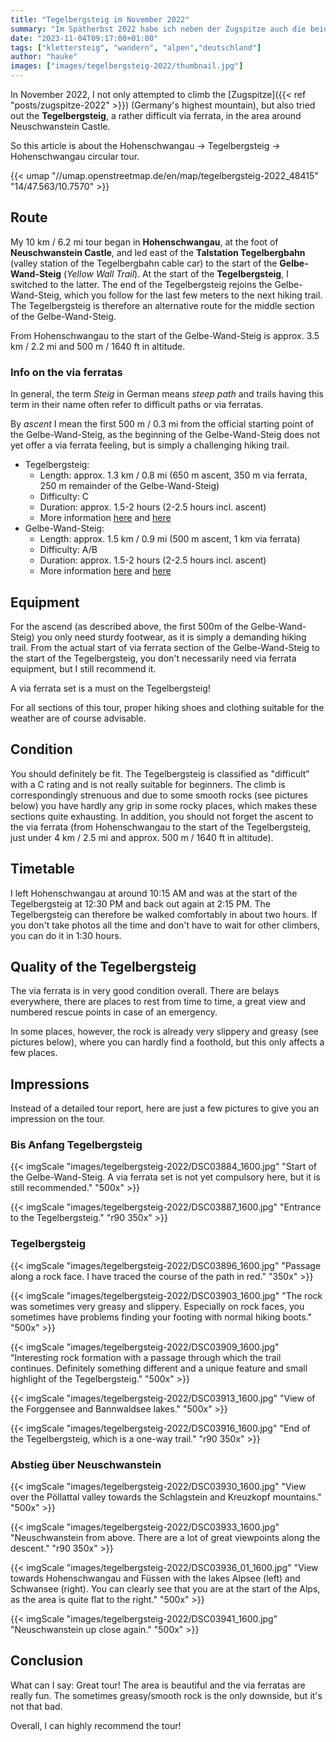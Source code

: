 ```yaml
---
title: "Tegelbergsteig im November 2022"
summary: "Im Spätherbst 2022 habe ich neben der Zugspitze auch die beiden Klettersteige Tegelbergsteig und Gelbe-Wand-Steig ausprobiert. Der Tegelbergsteig ist dabei schon etwas anspruchsvoller, lohnt sich aber allemal!"
date: "2023-11-04T09:17:00+01:00"
tags: ["klettersteig", "wandern", "alpen","deutschland"]
author: "hauke"
images: ["images/tegelbergsteig-2022/thumbnail.jpg"]
---
```


In November 2022, I not only attempted to climb the [Zugspitze]({{< ref "posts/zugspitze-2022" >}}) (Germany's highest mountain), but also tried out the **Tegelbergsteig**, a rather difficult via ferrata, in the area around Neuschwanstein Castle.

So this article is about the Hohenschwangau → Tegelbergsteig → Hohenschwangau circular tour.

{{< umap "//umap.openstreetmap.de/en/map/tegelbergsteig-2022_48415" "14/47.563/10.7570" >}}

## Route

My 10 km / 6.2 mi tour began in **Hohenschwangau**, at the foot of **Neuschwanstein Castle**, and led east of the **Talstation Tegelbergbahn** (valley station of the Tegelbergbahn cable car) to the start of the **Gelbe-Wand-Steig** (*Yellow Wall Trail*).
At the start of the **Tegelbergsteig**, I switched to the latter.
The end of the Tegelbergsteig rejoins the Gelbe-Wand-Steig, which you follow for the last few meters to the next hiking trail.
The Tegelbergsteig is therefore an alternative route for the middle section of the Gelbe-Wand-Steig.

From Hohenschwangau to the start of the Gelbe-Wand-Steig is approx. 3.5 km / 2.2 mi and 500 m / 1640 ft in altitude.

### Info on the via ferratas

In general, the term *Steig* in German means *steep path* and trails having this term in their name often refer to difficult paths or via ferratas.

By *ascent* I mean the first 500 m / 0.3 mi from the official starting point of the Gelbe-Wand-Steig, as the beginning of the Gelbe-Wand-Steig does not yet offer a via ferrata feeling, but is simply a challenging hiking trail.

* Tegelbergsteig:
	* Length: approx. 1.3 km / 0.8 mi (650 m ascent, 350 m via ferrata, 250 m remainder of the Gelbe-Wand-Steig)
	* Difficulty: C
	* Duration: approx. 1.5-2 hours (2-2.5 hours incl. ascent)
	* More information [here](https://www.via-ferrata.de/klettersteige/topo/klettersteig-tegelberg-tegelbergsteig) and [here](https://www.bergsteigen.com/touren/klettersteig/tegelbergsteig-klettersteig-tegelberg/)
* Gelbe-Wand-Steig:  
	* Length: approx. 1.5 km / 0.9 mi (500 m ascent, 1 km via ferrata)
	* Difficulty: A/B
	* Duration: approx. 1.5-2 hours (2-2.5 hours incl. ascent)
	* More information [here](https://www.via-ferrata.de/klettersteige/topo/klettersteig-gelbe-wand) and [here](https://www.bergsteigen.com/touren/klettersteig/gelbe-wand-steig-klettersteig/)

## Equipment

For the ascend (as described above, the first 500m of the Gelbe-Wand-Steig) you only need sturdy footwear, as it is simply a demanding hiking trail.
From the actual start of via ferrata section of the Gelbe-Wand-Steig to the start of the Tegelbergsteig, you don't necessarily need via ferrata equipment, but I still recommend it.

A via ferrata set is a must on the Tegelbergsteig!

For all sections of this tour, proper hiking shoes and clothing suitable for the weather are of course advisable.

## Condition

You should definitely be fit.
The Tegelbergsteig is classified as "difficult" with a C rating and is not really suitable for beginners.
The climb is correspondingly strenuous and due to some smooth rocks (see pictures below) you have hardly any grip in some rocky places, which makes these sections quite exhausting.
In addition, you should not forget the ascent to the via ferrata (from Hohenschwangau to the start of the Tegelbergsteig, just under 4 km / 2.5 mi and approx. 500 m / 1640 ft in altitude).

## Timetable

I left Hohenschwangau at around 10:15 AM and was at the start of the Tegelbergsteig at 12:30 PM and back out again at 2:15 PM.
The Tegelbergsteig can therefore be walked comfortably in about two hours.
If you don't take photos all the time and don't have to wait for other climbers, you can do it in 1:30 hours.

## Quality of the Tegelbergsteig

The via ferrata is in very good condition overall.
There are belays everywhere, there are places to rest from time to time, a great view and numbered rescue points in case of an emergency.

In some places, however, the rock is already very slippery and greasy (see pictures below), where you can hardly find a foothold, but this only affects a few places.

## Impressions

Instead of a detailed tour report, here are just a few pictures to give you an impression on the tour.

### Bis Anfang Tegelbergsteig

{{< imgScale "images/tegelbergsteig-2022/DSC03884_1600.jpg" "Start of the Gelbe-Wand-Steig. A via ferrata set is not yet compulsory here, but it is still recommended." "500x" >}}

{{< imgScale "images/tegelbergsteig-2022/DSC03887_1600.jpg" "Entrance to the Tegelbergsteig." "r90 350x" >}}

### Tegelbergsteig

{{< imgScale "images/tegelbergsteig-2022/DSC03896_1600.jpg" "Passage along a rock face. I have traced the course of the path in red." "350x" >}}

{{< imgScale "images/tegelbergsteig-2022/DSC03903_1600.jpg" "The rock was sometimes very greasy and slippery. Especially on rock faces, you sometimes have problems finding your footing with normal hiking boots." "500x" >}}

{{< imgScale "images/tegelbergsteig-2022/DSC03909_1600.jpg" "Interesting rock formation with a passage through which the trail continues. Definitely something different and a unique feature and small highlight of the Tegelbergsteig." "500x" >}}

{{< imgScale "images/tegelbergsteig-2022/DSC03913_1600.jpg" "View of the Forggensee and Bannwaldsee lakes." "500x" >}}

{{< imgScale "images/tegelbergsteig-2022/DSC03916_1600.jpg" "End of the Tegelbergsteig, which is a one-way trail." "r90 350x" >}}

### Abstieg über Neuschwanstein

{{< imgScale "images/tegelbergsteig-2022/DSC03930_1600.jpg" "View over the Pöllattal valley towards the Schlagstein and Kreuzkopf mountains." "500x" >}}

{{< imgScale "images/tegelbergsteig-2022/DSC03933_1600.jpg" "Neuschwanstein from above. There are a lot of great viewpoints along the descent." "r90 350x" >}}

{{< imgScale "images/tegelbergsteig-2022/DSC03936_01_1600.jpg" "View towards Hohenschwangau and Füssen with the lakes Alpsee (left) and Schwansee (right). You can clearly see that you are at the start of the Alps, as the area is quite flat to the right." "500x" >}}

{{< imgScale "images/tegelbergsteig-2022/DSC03941_1600.jpg" "Neuschwanstein up close again." "500x" >}}

## Conclusion

What can I say: Great tour!
The area is beautiful and the via ferratas are really fun.
The sometimes greasy/smooth rock is the only downside, but it's not that bad.

Overall, I can highly recommend the tour!